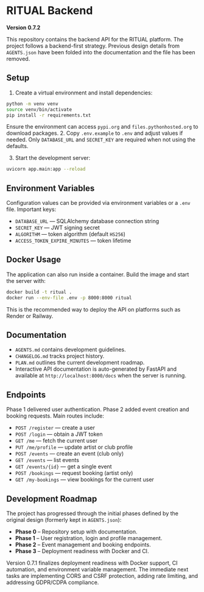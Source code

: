 # RITUAL Backend

**Version 0.7.2**

This repository contains the backend API for the RITUAL platform. The project follows a backend-first strategy. Previous design details from `AGENTS.json` have been folded into the documentation and the file has been removed.

## Setup

1. Create a virtual environment and install dependencies:

```bash
python -m venv venv
source venv/bin/activate
pip install -r requirements.txt
```
Ensure the environment can access `pypi.org` and `files.pythonhosted.org` to download packages.
2. Copy `.env.example` to `.env` and adjust values if needed. Only `DATABASE_URL` and `SECRET_KEY` are required when not using the defaults.

3. Start the development server:

```bash
uvicorn app.main:app --reload
```

## Environment Variables

Configuration values can be provided via environment variables or a `.env` file. Important keys:

- `DATABASE_URL` — SQLAlchemy database connection string
- `SECRET_KEY` — JWT signing secret
- `ALGORITHM` — token algorithm (default `HS256`)
- `ACCESS_TOKEN_EXPIRE_MINUTES` — token lifetime


## Docker Usage

The application can also run inside a container. Build the image and start the server with:

```bash
docker build -t ritual .
docker run --env-file .env -p 8000:8000 ritual
```

This is the recommended way to deploy the API on platforms such as Render or Railway.

## Documentation

- `AGENTS.md` contains development guidelines.
- `CHANGELOG.md` tracks project history.
- `PLAN.md` outlines the current development roadmap.
- Interactive API documentation is auto-generated by FastAPI and available at `http://localhost:8000/docs` when the server is running.

## Endpoints

Phase 1 delivered user authentication. Phase 2 added event creation and booking requests. Main routes include:

- `POST /register` — create a user
- `POST /login` — obtain a JWT token
- `GET /me` — fetch the current user
- `PUT /me/profile` — update artist or club profile
- `POST /events` — create an event (club only)
- `GET /events` — list events
- `GET /events/{id}` — get a single event
- `POST /bookings` — request booking (artist only)
- `GET /my-bookings` — view bookings for the current user

## Development Roadmap

The project has progressed through the initial phases defined by the original design (formerly kept in `AGENTS.json`):

- **Phase 0** – Repository setup with documentation.
- **Phase 1** – User registration, login and profile management.
- **Phase 2** – Event management and booking endpoints.
- **Phase 3** – Deployment readiness with Docker and CI.

Version 0.7.1 finalizes deployment readiness with Docker support, CI automation, and environment variable management. The immediate next tasks are implementing CORS and CSRF protection, adding rate limiting, and addressing GDPR/CDPA compliance.

